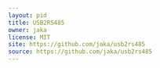 ```yaml
---
layout: pid
title: USB2RS485
owner: jaka
license: MIT
site: https://github.com/jaka/usb2rs485
source: https://github.com/jaka/usb2rs485
---
```

